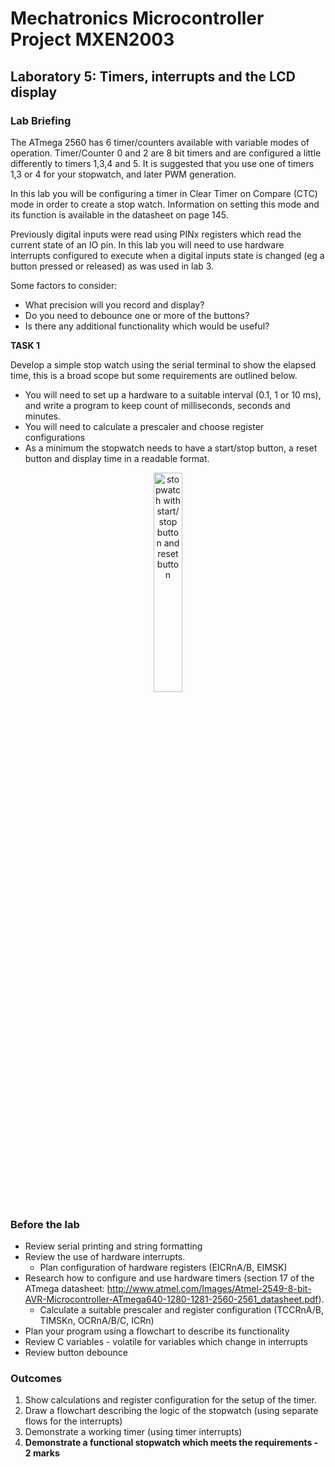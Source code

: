 # Mechatronics Microcontroller Project MXEN2003

## Laboratory 5: Timers, interrupts and the LCD display

### Lab Briefing

The ATmega 2560 has 6 timer/counters available with variable modes of operation. Timer/Counter 0 and 2 are 8 bit timers and are configured a little differently to timers 1,3,4 and 5. It is suggested that you use one of timers 1,3 or 4 for your stopwatch, and later PWM generation.

In this lab you will be configuring a timer in Clear Timer on Compare (CTC) mode in order to create a stop watch. Information on setting this mode and its function is available in the datasheet on page 145.

Previously digital inputs were read using PINx registers which read the current state of an IO pin. In this lab you will need to use hardware interrupts configured to execute when a digital inputs state is changed (eg a button pressed or released) as was used in lab 3.

Some factors to consider:
- What precision will you record and display?
- Do you need to debounce one or more of the buttons?
- Is there any additional functionality which would be useful?

**TASK 1**

Develop a simple stop watch using the serial terminal to show the elapsed time, this is a broad scope but some requirements are outlined below.
  - You will need to set up a hardware to a suitable interval (0.1, 1 or 10 ms), and write a program to keep count of milliseconds, seconds and minutes.
  - You will need to calculate a prescaler and choose register configurations
  - As a minimum the stopwatch needs to have a start/stop button, a reset button and display time in a readable format.

<p align="center"> <img src="https://cdn.rawgit.com/mxeng/mcp-docs/58d989b29e79487f61872b26bb9f59bde3d672a8/labs/stopwatch.svg" alt="stopwatch with start/stop button and reset button" width="30%"> </p>

### Before the lab

- Review serial printing and string formatting
- Review the use of hardware interrupts.
  - Plan configuration of hardware registers (EICRnA/B, EIMSK)
- Research how to configure and use hardware timers (section 17 of the ATmega datasheet: http://www.atmel.com/Images/Atmel-2549-8-bit-AVR-Microcontroller-ATmega640-1280-1281-2560-2561_datasheet.pdf).
  - Calculate a suitable prescaler and register configuration (TCCRnA/B, TIMSKn, OCRnA/B/C, ICRn)
- Plan your program using a flowchart to describe its functionality
- Review C variables - volatile for variables which change in interrupts
- Review button debounce

### Outcomes

1. Show calculations and register configuration for the setup of the timer.
2. Draw a flowchart describing the logic of the stopwatch (using separate flows for the interrupts)
3. Demonstrate a working timer (using timer interrupts)
4. **Demonstrate a functional stopwatch which meets the requirements - 2 marks**

